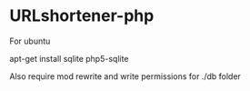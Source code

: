 # URLshortener-php
For ubuntu

apt-get install sqlite php5-sqlite


Also require mod rewrite and write permissions for ./db folder
